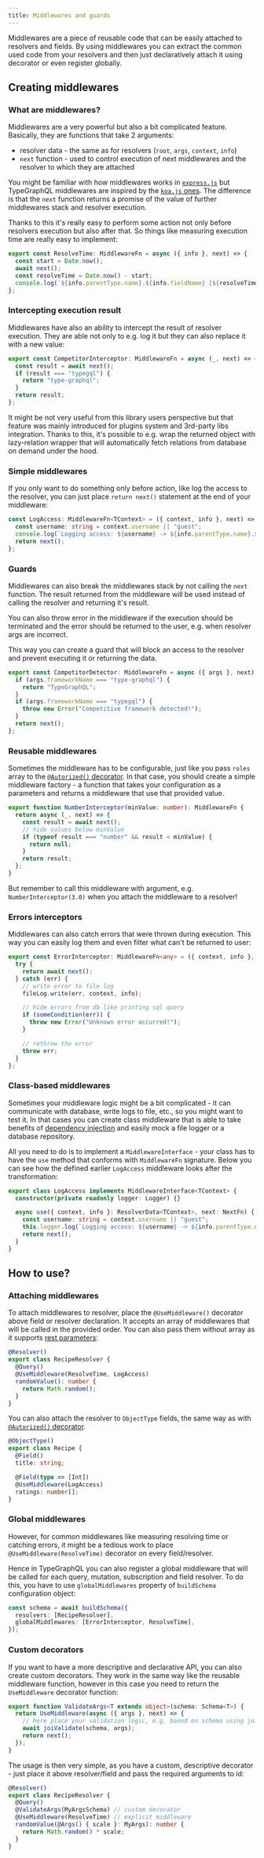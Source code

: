 ```yaml
---
title: Middlewares and guards
---
```


Middlewares are a piece of reusable code that can be easily attached to resolvers and fields. By using middlewares you can extract the common used code from your resolvers and then just declaratively attach it using decorator or even register globally.

## Creating middlewares

### What are middlewares?

Middlewares are a very powerful but also a bit complicated feature. Basically, they are functions that take 2 arguments:

* resolver data - the same as for resolvers (`root`, `args`, `context`, `info`)
* `next` function - used to control execution of next middlewares and the resolver to which they are attached

You might be familiar with how middlewares works in [`express.js`](https://expressjs.com/en/guide/writing-middleware.html) but TypeGraphQL middlewares are inspired by the [`koa.js` ones](http://koajs.com/#application). The difference is that the `next` function returns a promise of the value of further middlewares stack and resolver execution.

Thanks to this it's really easy to perform some action not only before resolvers execution but also after that. So things like measuring execution time are really easy to implement:

```ts
export const ResolveTime: MiddlewareFn = async ({ info }, next) => {
  const start = Date.now();
  await next();
  const resolveTime = Date.now() - start;
  console.log(`${info.parentType.name}.${info.fieldName} [${resolveTime} ms]`);
};
```

### Intercepting execution result

Middlewares have also an ability to intercept the result of resolver execution. They are able not only to e.g. log it but they can also replace it with a new value:

```ts
export const CompetitorInterceptor: MiddlewareFn = async (_, next) => {
  const result = await next();
  if (result === "typegql") {
    return "type-graphql";
  }
  return result;
};
```

It might be not very useful from this library users perspective but that feature was mainly introduced for plugins system and 3rd-party libs integration. Thanks to this, it's possible to e.g. wrap the returned object with lazy-relation wrapper that will automatically fetch relations from database on demand under the hood.

### Simple middlewares

If you only want to do something only before action, like log the access to the resolver, you can just place `return next()` statement at the end of your middleware:

```ts
const LogAccess: MiddlewareFn<TContext> = ({ context, info }, next) => {
  const username: string = context.username || "guest";
  console.log(`Logging access: ${username} -> ${info.parentType.name}.${info.fieldName}`);
  return next();
};
```

### Guards

Middlewares can also break the middlewares stack by not calling the `next` function. The result returned from the middleware will be used instead of calling the resolver and returning it's result.

You can also throw error in the middleware if the execution should be terminated and the error should be returned to the user, e.g. when resolver args are incorrect.

This way you can create a guard that will block an access to the resolver and prevent executing it or returning the data.

```ts
export const CompetitorDetector: MiddlewareFn = async ({ args }, next) => {
  if (args.frameworkName === "type-graphql") {
    return "TypeGraphQL";
  }
  if (args.frameworkName === "typegql") {
    throw new Error("Competitive framework detected!");
  }
  return next();
};
```

### Reusable middlewares

Sometimes the middleware has to be configurable, just like you pass `roles` array to the [`@Autorized()` decorator](./authorization.md). In that case, you should create a simple middleware factory - a function that takes your configuration as a parameters and returns a middleware that use that provided value.

```ts
export function NumberInterceptor(minValue: number): MiddlewareFn {
  return async (_, next) => {
    const result = await next();
    // hide values below minValue
    if (typeof result === "number" && result < minValue) {
      return null;
    }
    return result;
  };
}
```

But remember to call this middleware with argument, e.g. `NumberInterceptor(3.0)` when you attach the middleware to a resolver!

### Errors interceptors

Middlewares can also catch errors that were thrown during execution. This way you can easily log them and even filter what can't be returned to user:

```ts
export const ErrorInterceptor: MiddlewareFn<any> = ({ context, info }, next) => {
  try {
    return await next();
  } catch (err) {
    // write error to file log
    fileLog.write(err, context, info);

    // hide errors from db like printing sql query
    if (someCondition(err)) {
      throw new Error("Unknown error occurred!");
    }

    // rethrow the error
    throw err;
  }
};
```

### Class-based middlewares

Sometimes your middleware logic might be a bit complicated - it can communicate with database, write logs to file, etc., so you might want to test it. In that cases you can create class middleware that is able to take benefits of [dependency injection](./dependency-injection.md) and easily mock a file logger or a database repository.

All you need to do is to implement a `MiddlewareInterface` - your class has to have the `use` method that conforms with `MiddlewareFn` signature. Below you can see how the defined earlier `LogAccess` middleware looks after the transformation:

```ts
export class LogAccess implements MiddlewareInterface<TContext> {
  constructor(private readonly logger: Logger) {}

  async use({ context, info }: ResolverData<TContext>, next: NextFn) {
    const username: string = context.username || "guest";
    this.logger.log(`Logging access: ${username} -> ${info.parentType.name}.${info.fieldName}`);
    return next();
  }
}
```

## How to use?

### Attaching middlewares

To attach middlewares to resolver, place the `@UseMiddleware()` decorator above field or resolver declaration. It accepts an array of middlewares that will be called in the provided order. You can also pass them without array as it supports [rest parameters](https://developer.mozilla.org/en-US/docs/Web/JavaScript/Reference/Functions/rest_parameters):

```ts
@Resolver()
export class RecipeResolver {
  @Query()
  @UseMiddleware(ResolveTime, LogAccess)
  randomValue(): number {
    return Math.random();
  }
}
```

You can also attach the resolver to `ObjectType` fields, the same way as with [`@Autorized()` decorator](./authorization.md).

```ts
@ObjectType()
export class Recipe {
  @Field()
  title: string;

  @Field(type => [Int])
  @UseMiddleware(LogAccess)
  ratings: number[];
}
```

### Global middlewares

However, for common middlewares like measuring resolving time or catching errors, it might be a tedious work to place `@UseMiddleware(ResolveTime)` decorator on every field/resolver.

Hence in TypeGraphQL you can also register a global middleware that will be called for each query, mutation, subscription and field resolver. To do this, you have to use `globalMiddlewares` property of `buildSchema` configuration object:

```ts
const schema = await buildSchema({
  resolvers: [RecipeResolver],
  globalMiddlewares: [ErrorInterceptor, ResolveTime],
});
```

### Custom decorators

If you want to have a more descriptive and declarative API, you can also create custom decorators. They work in the same way like the reusable middleware function, however in this case you need to return the `UseMiddleware` decorator function:
```ts
export function ValidateArgs<T extends object>(schema: Schema<T>) {
  return UseMiddleware(async ({ args }, next) => {
    // here place your validation logic, e.g. based on schema using joi
    await joiValidate(schema, args);
    return next();
  });
}
```

The usage is then very simple, as you have a custom, descriptive decorator - just place it above resolver/field and pass the required arguments to id:
```ts
@Resolver()
export class RecipeResolver {
  @Query()
  @ValidateArgs(MyArgsSchema) // custom decorator
  @UseMiddleware(ResolveTime) // explicit middleware
  randomValue(@Args() { scale }: MyArgs): number {
    return Math.random() * scale;
  }
}
```
